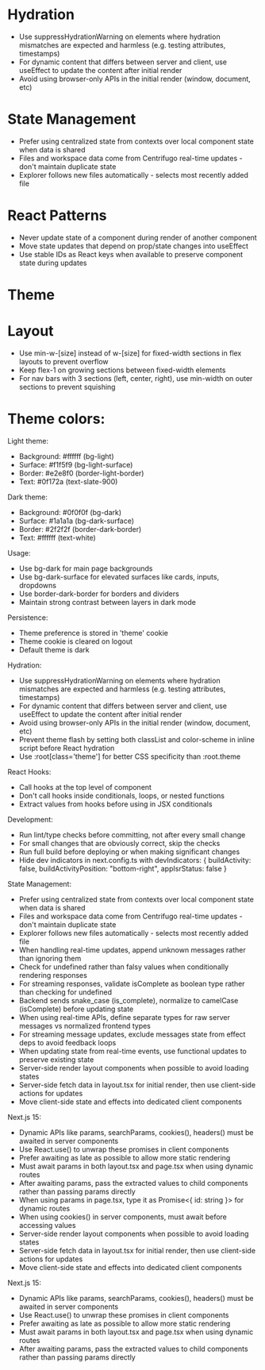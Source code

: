 # Hydration

- Use suppressHydrationWarning on elements where hydration mismatches are expected and harmless (e.g. testing attributes, timestamps)
- For dynamic content that differs between server and client, use useEffect to update the content after initial render
- Avoid using browser-only APIs in the initial render (window, document, etc)

# State Management

- Prefer using centralized state from contexts over local component state when data is shared
- Files and workspace data come from Centrifugo real-time updates - don't maintain duplicate state
- Explorer follows new files automatically - selects most recently added file

# React Patterns

- Never update state of a component during render of another component
- Move state updates that depend on prop/state changes into useEffect
- Use stable IDs as React keys when available to preserve component state during updates

# Theme

# Layout

- Use min-w-[size] instead of w-[size] for fixed-width sections in flex layouts to prevent overflow
- Keep flex-1 on growing sections between fixed-width elements
- For nav bars with 3 sections (left, center, right), use min-width on outer sections to prevent squishing

# Theme colors:

Light theme:
- Background: #ffffff (bg-light)
- Surface: #f1f5f9 (bg-light-surface)
- Border: #e2e8f0 (border-light-border)
- Text: #0f172a (text-slate-900)

Dark theme:
- Background: #0f0f0f (bg-dark)
- Surface: #1a1a1a (bg-dark-surface)
- Border: #2f2f2f (border-dark-border)
- Text: #ffffff (text-white)

Usage:
- Use bg-dark for main page backgrounds
- Use bg-dark-surface for elevated surfaces like cards, inputs, dropdowns
- Use border-dark-border for borders and dividers
- Maintain strong contrast between layers in dark mode

Persistence:
- Theme preference is stored in 'theme' cookie
- Theme cookie is cleared on logout
- Default theme is dark

Hydration:
- Use suppressHydrationWarning on elements where hydration mismatches are expected and harmless (e.g. testing attributes, timestamps)
- For dynamic content that differs between server and client, use useEffect to update the content after initial render
- Avoid using browser-only APIs in the initial render (window, document, etc)
- Prevent theme flash by setting both classList and color-scheme in inline script before React hydration
- Use :root[class='theme'] for better CSS specificity than :root.theme

React Hooks:
- Call hooks at the top level of component
- Don't call hooks inside conditionals, loops, or nested functions
- Extract values from hooks before using in JSX conditionals

Development:
- Run lint/type checks before committing, not after every small change
- For small changes that are obviously correct, skip the checks
- Run full build before deploying or when making significant changes
- Hide dev indicators in next.config.ts with devIndicators: { buildActivity: false, buildActivityPosition: "bottom-right", appIsrStatus: false }

State Management:
- Prefer using centralized state from contexts over local component state when data is shared
- Files and workspace data come from Centrifugo real-time updates - don't maintain duplicate state
- Explorer follows new files automatically - selects most recently added file
- When handling real-time updates, append unknown messages rather than ignoring them
- Check for undefined rather than falsy values when conditionally rendering responses
- For streaming responses, validate isComplete as boolean type rather than checking for undefined
- Backend sends snake_case (is_complete), normalize to camelCase (isComplete) before updating state
- When using real-time APIs, define separate types for raw server messages vs normalized frontend types
- For streaming message updates, exclude messages state from effect deps to avoid feedback loops
- When updating state from real-time events, use functional updates to preserve existing state
- Server-side render layout components when possible to avoid loading states
- Server-side fetch data in layout.tsx for initial render, then use client-side actions for updates
- Move client-side state and effects into dedicated client components

Next.js 15:
- Dynamic APIs like params, searchParams, cookies(), headers() must be awaited in server components
- Use React.use() to unwrap these promises in client components
- Prefer awaiting as late as possible to allow more static rendering
- Must await params in both layout.tsx and page.tsx when using dynamic routes
- After awaiting params, pass the extracted values to child components rather than passing params directly
- When using params in page.tsx, type it as Promise<{ id: string }> for dynamic routes
- When using cookies() in server components, must await before accessing values
- Server-side render layout components when possible to avoid loading states
- Server-side fetch data in layout.tsx for initial render, then use client-side actions for updates
- Move client-side state and effects into dedicated client components

Next.js 15:
- Dynamic APIs like params, searchParams, cookies(), headers() must be awaited in server components
- Use React.use() to unwrap these promises in client components
- Prefer awaiting as late as possible to allow more static rendering
- Must await params in both layout.tsx and page.tsx when using dynamic routes
- After awaiting params, pass the extracted values to child components rather than passing params directly
